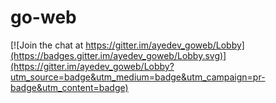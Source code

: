 # go-web

[![Join the chat at https://gitter.im/ayedev_goweb/Lobby](https://badges.gitter.im/ayedev_goweb/Lobby.svg)](https://gitter.im/ayedev_goweb/Lobby?utm_source=badge&utm_medium=badge&utm_campaign=pr-badge&utm_content=badge)